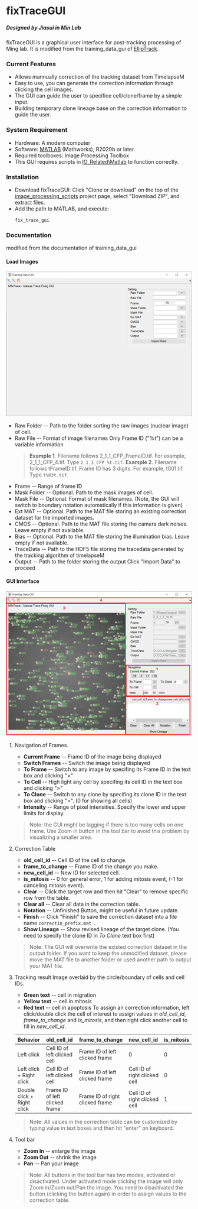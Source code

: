 # fixTraceGUI
##### Designed by Jiasui in Min Lab

fixTraceGUI is a graphical user interface for post-tracking processing of Ming lab. It is modified from the training_data_gui of [EllipTrack](https://github.com/tianchengzhe/EllipTrack/tree/master/GUI).

### Current Features
- Allows mannually correction of the tracking dataset from TimelapseM
- Easy to use, you can generate the correction information through clicking the cell images.
- The GUI can guide the user to specifice cell/clone/frame by a simple input.
- Building temporary clone lineage base on the correction information to guide the user. 

### System Requirement
- Hardware: A modern computer
- Software: [MATLAB](https://www.mathworks.com/products/matlab.html) (Mathworks), R2020b or later.
- Required toolboxes: Image Processing Toolbox
- This GUI requires scripts in [IO_Related\Matlab](https://github.com/MingweiMin-Lab/image_processing_scripts/tree/master/IO_Related/Matlab) to function correctly.

### Installation
- Download fixTraceGUI: Click "Clone or download" on the top of the 
[image_processing_scripts](https://github.com/MingweiMin-Lab/image_processing_scripts) project page, select "Download ZIP", and extract files.
- Add the path to MATLAB, and execute:
    ```mat
    fix_trace_gui
    ```
### Documentation 
modified from the documentation of training_data_gui
#### Load Images
![GUI_load_images.PNG](./figs/GUI_load_images.PNG)
- Raw Folder -- Path to the folder sorting the raw images (nuclear image) of cell.
- Raw File -- Format of image filenames
    Only Frame ID ("%t") can be a variable information
    > **Example 1**. Filename follows 2_1_1_CFP_FrameID.tif. For example, 2_1_1_CFP_4.tif. Type `2_1_1_CFP_%t.tif`.
    >**Example 2**. Filename follows tFrameID.tif. Frame ID has 3 digits. For example, t001.tif. Type `t%03t.tif`. 
- Frame -- Range of frame ID
- Mask Folder -- Optional. Path to the mask images of cell. 
- Mask File -- Optional. Format of mask filenames. (Note, the GUI will switch to boundary notation automatically if this information is given)
- Ext MAT -- Optional. Path to the MAT file storing an existing correction dataset for the imported images.
- CMOS -- Optional. Path to the MAT file storing the camera dark noises. Leave empty if not available.
- Bias -- Optional. Path to the MAT file storing the illumination bias. Leave empty if not available.
- TraceData -- Path to the HDF5 file storing the tracedata generated by the tracking algorithm of timelapseM
- Output -- Path to the folder storing the output
Click "Import Data" to proceed

#### GUI Interface
![GUI_interface.PNG](./figs/GUI_interface.PNG)
1. Navigation of Frames.
    - **Current Frame** -- Frame ID of the image being displayed
    - **Switch Frames** -- Switch the image being displayed
    - **To Frame** -- Switch to any image by specifing its Frame ID in the text box and clicking ">"
    - **To Cell** -- High light any cell by specifing its cell ID in the text box and clicking ">"
    - **To Clone** -- Switch to any clone by specifing its clone ID in the text box and clicking ">". (0 for showing all cells)
    - **Intensity** -- Range of pixel intensities. Specify the lower and upper limits for display. 
    >Note: the GUI might be lagging if there is too many cells on one frame. Use Zoom in button in the tool bar to avoid this problem by visualizing a smaller area.
2. Correction Table
    - **old_cell_id** -- Cell ID of the cell to change.
    - **frame_to_change** -- Frame ID of the change you make.
    - **new_cell_id** -- New ID for selected cell.
    - **is_mitosis** -- 0 for general error, 1 for adding mitosis event, (-1 for canceling mitosis event).
    - **Clear** -- Click the target row and then hit "Clear" to remove specific row from the table.
    - **Clear all** -- Clear all data in the correction table.
    - **Notation** -- Unfinished Button, might be useful in future update.
    - **Finish** -- Click "Finish" to save the correction dataset into a file name `correctin_prefix.mat `.
    - **Show Lineage** -- Show revised lineage of the target clone. (You need to specify the clone ID in *To Clone* text box first)
    >Note: The GUI will overwrite the existed correction dataset in the output folder. If you want to keep the unmodified dataset, please move the MAT file to another folder or used another path to output your MAT file.
3. Tracking result
Image overlaid by the circle/boundary of cells and cell IDs.
    - **Green text** -- cell in migration
    - **Yellow text** -- cell in mitosis
    - **Red text** --  cell in apoptosis
    To assign an correction information, left click/double click the cell of interest to assign values in *old_cell_id*, *frame_to_change* and *is_mitosis*, and then right click another cell to fill in *new_cell_id*.

    | Behavior | old_cell_id | frame_to_change | new_cell_id | is_mitosis |
    | ------ | ------ | ------ | ------ | ------ |
    | Left click | Cell ID of left clicked cell | Frame ID of left clicked frame | 0 | 0 |
    | Left click + Right click | Cell ID of left clicked cell | Frame ID of left clicked frame | Cell ID of right clicked cell | 0 |
    | Double click + Right click | Frame ID of left clicked frame | Frame ID of right clicked frame | Cell ID of right clicked cell | 1 |
    >Note: All values in the correction table can be customized by typing value in text boxes and then hit "enter" on keyboard.

4. Tool bar
    - **Zoom In** -- enlarge the image
    - **Zoom Out** -- shrink the image
    - **Pan** -- Pan your image
    >Note: All buttons in the tool bar has two modes, activated or disactivated. Under activated mode clicking the image will only Zoom in/Zoom out/Pan the image. You need to disactivated the button (clicking the button again) in order to assign values to the correction table.